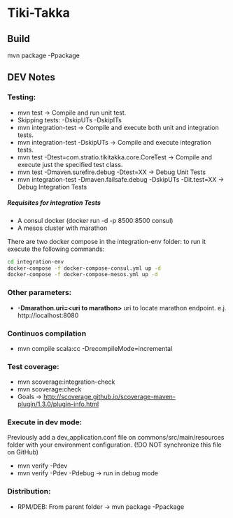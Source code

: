 # Tiki-Takka

## Build

mvn package -Ppackage

## DEV Notes

### Testing:
+ mvn test -> Compile and run unit test.
+ Skipping tests: -DskipUTs -DskipITs
+ mvn integration-test -> Compile and execute both unit and integration tests.
+ mvn integration-test -DskipUTs -> Compile and execute integration tests.
+ mvn test -Dtest=com.stratio.tikitakka.core.CoreTest -> Compile and execute just the specified test class.
+ mvn test -Dmaven.surefire.debug -Dtest=XX -> Debug Unit Tests
+ mvn integration-test -Dmaven.failsafe.debug -DskipUTs -Dit.test=XX -> Debug Integration Tests 

##### Requisites for integration Tests
+ A consul docker (docker run -d -p 8500:8500 consul)
+ A mesos cluster with marathon

There are two docker compose in the integration-env folder: to run it execute the following commands:
```bash
cd integration-env
docker-compose -f docker-compose-consul.yml up -d
docker-compose -f docker-compose-mesos.yml up -d
```

### Other parameters:
+ **-Dmarathon.uri=\<uri to marathon\>** uri to locate marathon endpoint. e.j. http://localhost:8080  


### Continuos compilation
+ mvn compile scala:cc -DrecompileMode=incremental

### Test coverage:
+ mvn scoverage:integration-check 
+ mvn scoverage:check
+ Goals -> http://scoverage.github.io/scoverage-maven-plugin/1.3.0/plugin-info.html

### Execute in dev mode:
Previously add a dev_application.conf file on commons/src/main/resources folder with your environment configuration. (!DO NOT synchronize this file on GitHub) 
+ mvn verify -Pdev
+ mvn verify -Pdev -Pdebug -> run in debug mode

### Distribution:
+ RPM/DEB: From parent folder -> mvn package -Ppackage


